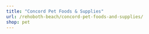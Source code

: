 ```yaml
---
title: "Concord Pet Foods & Supplies"
url: /rehoboth-beach/concord-pet-foods-and-supplies/
shop: pet
---
```

